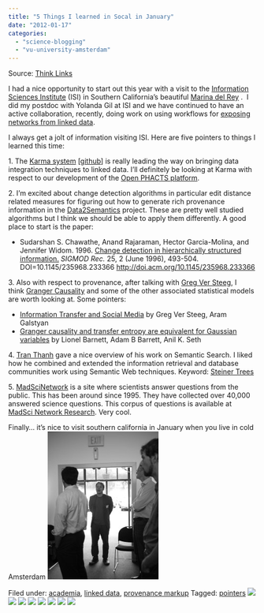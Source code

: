 ```yaml
---
title: "5 Things I learned in Socal in January"
date: "2012-01-17"
categories: 
  - "science-blogging"
  - "vu-university-amsterdam"
---
```


Source: [Think Links](http://thinklinks.wordpress.com/feed/)

I had a nice opportunity to start out this year with a visit to the [Information Sciences Institute](http://www.isi.edu) (ISI) in Southern California’s beautiful [Marina del Rey](http://en.wikipedia.org/wiki/Marina_del_Rey,_California) .  I did my postdoc with Yolanda Gil at ISI and we have continued to have an active collaboration, recently, doing work on using workflows for [exposing networks from linked data](http://ceur-ws.org/Vol-783/paper1.pdf).

I always get a jolt of information visiting ISI. Here are five pointers to things I learned this time:

1\. The [Karma system](http://www.youtube.com/watch?v=hKqcmsvP0No) \[[github](https://github.com/InformationIntegrationGroup/Web-Karma-Public)\] is really leading the way on bringing data integration techniques to linked data. I’ll definitely be looking at Karma with respect to our development of the [Open PHACTS platform](http://www.openphacts.org).

2\. I’m excited about change detection algorithms in particular edit distance related measures for figuring out how to generate rich provenance information in the [Data2Semantics](http://www.data2semantics.org/) project. These are pretty well studied algorithms but I think we should be able to apply them differently. A good place to start is the paper:

- Sudarshan S. Chawathe, Anand Rajaraman, Hector Garcia-Molina, and Jennifer Widom. 1996. [Change detection in hierarchically structured information.](http://dl.acm.org/citation.cfm?id=233366) _SIGMOD Rec._ 25, 2 (June 1996), 493-504. DOI=10.1145/235968.233366 http://doi.acm.org/10.1145/235968.233366

3\. Also with respect to provenance, after talking with [Greg Ver Steeg](http://www.isi.edu/people/gregv/about), I think [Granger Causality](http://en.wikipedia.org/wiki/Granger_causality) and some of the other associated statistical models are worth looking at. Some pointers:

- [Information Transfer and Social Media](http://arxiv.org/abs/1110.2724) by Greg Ver Steeg, Aram Galstyan
- [Granger causality and transfer entropy are equivalent for Gaussian variables](http://arxiv.org/abs/0910.4514) by Lionel Barnett, Adam B Barrett, Anil K. Seth

4\. [Tran Thanh](https://sites.google.com/site/kimducthanh/) gave a nice overview of his work on Semantic Search. I liked how he combined and extended the information retrieval and database communities work using Semantic Web techniques. Keyword: [Steiner Trees](http://en.wikipedia.org/wiki/Steiner_tree_problem)

5. [MadSciNetwork](http://www.madsci.org/) is a site where scientists answer questions from the public. This has been around since 1995. They have collected over 40,000 answered science questions. This corpus of questions is available at [MadSci Network Research](http://research.madsci.org/dataset/). Very cool.

Finally… it’s nice to visit southern california in January when you live in cold Amsterdam ![:-)](images/icon_smile.gif)

  
Filed under: [academia](http://thinklinks.wordpress.com/category/academia/), [linked data](http://thinklinks.wordpress.com/category/linked-data/), [provenance markup](http://thinklinks.wordpress.com/category/provenance-markup/) Tagged: [pointers](http://thinklinks.wordpress.com/tag/pointers/) [![](http://feeds.wordpress.com/1.0/comments/thinklinks.wordpress.com/346/)](http://feeds.wordpress.com/1.0/gocomments/thinklinks.wordpress.com/346/) [![](http://feeds.wordpress.com/1.0/delicious/thinklinks.wordpress.com/346/)](http://feeds.wordpress.com/1.0/godelicious/thinklinks.wordpress.com/346/) [![](http://feeds.wordpress.com/1.0/facebook/thinklinks.wordpress.com/346/)](http://feeds.wordpress.com/1.0/gofacebook/thinklinks.wordpress.com/346/) [![](http://feeds.wordpress.com/1.0/twitter/thinklinks.wordpress.com/346/)](http://feeds.wordpress.com/1.0/gotwitter/thinklinks.wordpress.com/346/) [![](http://feeds.wordpress.com/1.0/stumble/thinklinks.wordpress.com/346/)](http://feeds.wordpress.com/1.0/gostumble/thinklinks.wordpress.com/346/) [![](http://feeds.wordpress.com/1.0/digg/thinklinks.wordpress.com/346/)](http://feeds.wordpress.com/1.0/godigg/thinklinks.wordpress.com/346/) [![](http://feeds.wordpress.com/1.0/reddit/thinklinks.wordpress.com/346/)](http://feeds.wordpress.com/1.0/goreddit/thinklinks.wordpress.com/346/) ![](http://stats.wordpress.com/b.gif?host=thinklinks.wordpress.com&blog=5274753&post=346&subd=thinklinks&ref=&feed=1)
